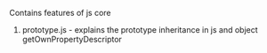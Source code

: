 Contains features of js core
1) prototype.js - explains the prototype inheritance in js  and object getOwnPropertyDescriptor